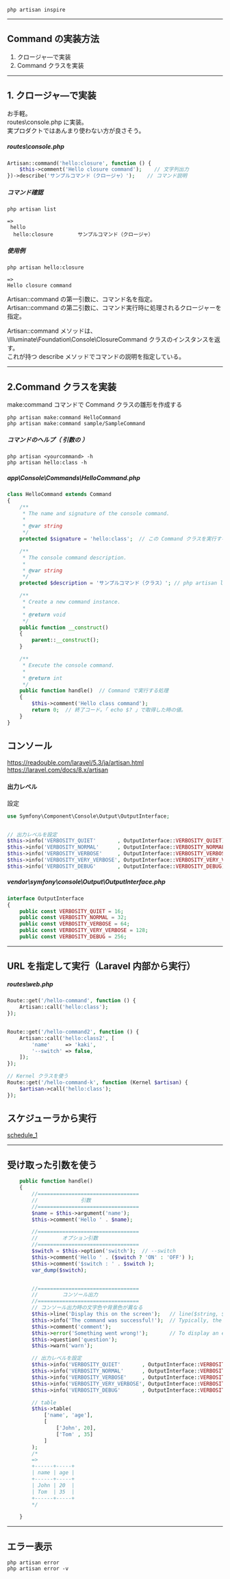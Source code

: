```
php artisan inspire
```
__________________________________________________________________________
## Command の実装方法

 1. クロージャ―で実装
 2. Command クラスを実装

__________________________________________________________________________
## 1. クロージャ―で実装
お手軽。  
routes\console.php に実装。  
実プロダクトではあんまり使わない方が良さそう。  

##### routes\console.php
```php
Artisan::command('hello:closure', function () {
    $this->comment('Hello closure command');    // 文字列出力
})->describe('サンプルコマンド（クロージャ）');    // コマンド説明
```

##### コマンド確認
```
php artisan list

=>
 hello
  hello:closure        サンプルコマンド（クロージャ）
```

##### 使用例
```
php artisan hello:closure

=>
Hello closure command
```


Artisan::command の第一引数に、コマンド名を指定。  
Artisan::command の第二引数に、コマンド実行時に処理されるクロージャーを指定。  

Artisan::command メソッドは、\Illuminate\Foundation\Console\ClosureCommand クラスのインスタンスを返す。  
これが持つ describe メソッドでコマンドの説明を指定している。  

__________________________________________________________________________
## 2.Command クラスを実装

make:command コマンドで Command クラスの雛形を作成する

```
php artisan make:command HelloCommand
php artisan make:command sample/SampleCommand
```

##### コマンドのヘルプ（ 引数の  ）
```
php artisan <yourcommand> -h
php artisan hello:class -h
```

##### app\Console\Commands\HelloCommand.php
```php
class HelloCommand extends Command
{
    /**
     * The name and signature of the console command.
     *
     * @var string
     */
    protected $signature = 'hello:class';  // この Command クラスを実行するためのコマンド名。（ COMMAND : php artisan hello:class

    /**
     * The console command description.
     *
     * @var string
     */
    protected $description = 'サンプルコマンド（クラス）'; // php artisan list での説明文

    /**
     * Create a new command instance.
     *
     * @return void
     */
    public function __construct()
    {
        parent::__construct();
    }

    /**
     * Execute the console command.
     *
     * @return int
     */
    public function handle()  // Command で実行する処理
    {
        $this->comment('Hello class command');
        return 0;  // 終了コード。「 echo $? 」で取得した時の値。
    }
}
```


## コンソール
https://readouble.com/laravel/5.3/ja/artisan.html  
https://laravel.com/docs/8.x/artisan  


#### 出力レベル
設定
```php
use Symfony\Component\Console\Output\OutputInterface;


// 出力レベルを設定
$this->info('VERBOSITY_QUIET'       , OutputInterface::VERBOSITY_QUIET);         // 常に出力。
$this->info('VERBOSITY_NORMAL'      , OutputInterface::VERBOSITY_NORMAL);        // デフォルトの出力レベル。--quiet 以外で出力
$this->info('VERBOSITY_VERBOSE'     , OutputInterface::VERBOSITY_VERBOSE);       // -v, -vv, -vvv で出力
$this->info('VERBOSITY_VERY_VERBOSE', OutputInterface::VERBOSITY_VERY_VERBOSE);  // -vv, -vvv で出力
$this->info('VERBOSITY_DEBUG'       , OutputInterface::VERBOSITY_DEBUG);         // -vvv でのみ出力
```

##### vendor\symfony\console\Output\OutputInterface.php
```php
interface OutputInterface
{
    public const VERBOSITY_QUIET = 16;
    public const VERBOSITY_NORMAL = 32;
    public const VERBOSITY_VERBOSE = 64;
    public const VERBOSITY_VERY_VERBOSE = 128;
    public const VERBOSITY_DEBUG = 256;
```
__________________________________________________________________________
## URL を指定して実行（Laravel 内部から実行）

##### routes\web.php
```php
Route::get('/hello-command', function () {
    Artisan::call('hello:class');
});


Route::get('/hello-command2', function () {
    Artisan::call('hello:class2', [
        'name'     => 'kaki',
        '--switch' => false,
    ]);
});

// Kernel クラスを使う
Route::get('/hello-command-k', function (Kernel $artisan) {
    $artisan->call('hello:class');
});
```


## スケジューラから実行
[schedule_1](./64_schedule_1.md)


__________________________________________________________________________
## 受け取った引数を使う
```php
    public function handle()
    {
        //=================================
        //              引数
        //=================================
        $name = $this->argument('name');
        $this->comment('Hello ' . $name);

        //=================================
        //        オプション引数
        //=================================
        $switch = $this->option('switch');  // --switch
        $this->comment('Hello ' . ($switch ? 'ON' : 'OFF') );
        $this->comment('$switch : ' . $switch );
        var_dump($switch);


        //=================================
        //        コンソール出力
        //=================================
        // コンソール出力時の文字色や背景色が異なる
        $this->line('Display this on the screen');   // line($string, $style=null, $verbosity=null)     You may use the line method to display plain, uncolored text:
        $this->info('The command was successful!');  // Typically, the info method will display in the console as green colored text:
        $this->comment('comment');
        $this->error('Something went wrong!');       // To display an error message, use the error method. Error message text is typically displayed in red
        $this->question('question');
        $this->warn('warn');

        // 出力レベルを設定
        $this->info('VERBOSITY_QUIET'       , OutputInterface::VERBOSITY_QUIET);         // 常に出力。
        $this->info('VERBOSITY_NORMAL'      , OutputInterface::VERBOSITY_NORMAL);        // デフォルトの出力レベル。--quiet 以外で出力
        $this->info('VERBOSITY_VERBOSE'     , OutputInterface::VERBOSITY_VERBOSE);       // -v, -vv, -vvv で出力
        $this->info('VERBOSITY_VERY_VERBOSE', OutputInterface::VERBOSITY_VERY_VERBOSE);  // -vv, -vvv で出力
        $this->info('VERBOSITY_DEBUG'       , OutputInterface::VERBOSITY_DEBUG);         // -vvv でのみ出力

        // table
        $this->table(
            ['name', 'age'],
            [
                ['John', 20],
                ['Tom' , 35]
            ]
        );
        /*
        =>
        +------+-----+
        | name | age |
        +------+-----+
        | John | 20  |
        | Tom  | 35  |
        +------+-----+
        */

    }
```

__________________________________________________________________________
## エラー表示
```
php artisan error
php artisan error -v
```


